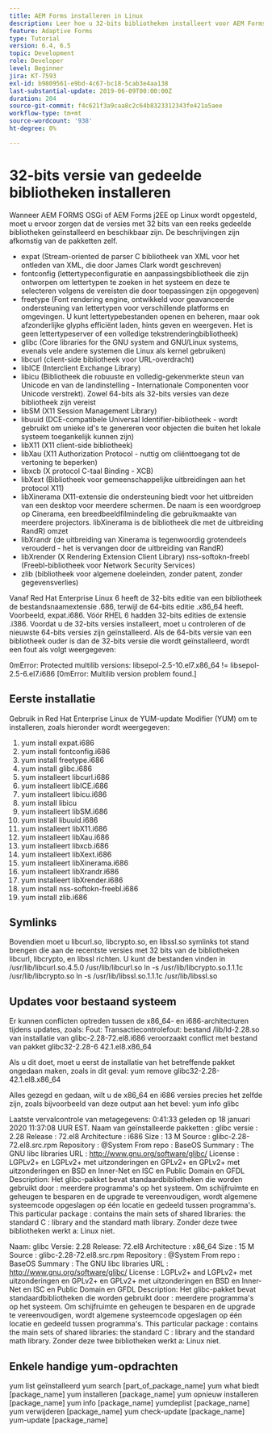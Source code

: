 ```yaml
---
title: AEM Forms installeren in Linux
description: Leer hoe u 32-bits bibliotheken installeert voor AEM Forms om te werken met Linux-installatie.
feature: Adaptive Forms
type: Tutorial
version: 6.4, 6.5
topic: Development
role: Developer
level: Beginner
jira: KT-7593
exl-id: b9809561-e9bd-4c67-bc18-5cab3e4aa138
last-substantial-update: 2019-06-09T00:00:00Z
duration: 204
source-git-commit: f4c621f3a9caa8c2c64b8323312343fe421a5aee
workflow-type: tm+mt
source-wordcount: '938'
ht-degree: 0%

---
```


# 32-bits versie van gedeelde bibliotheken installeren

Wanneer AEM FORMS OSGi of AEM Forms j2EE op Linux wordt opgesteld, moet u ervoor zorgen dat de versies met 32 bits van een reeks gedeelde bibliotheken geïnstalleerd en beschikbaar zijn.  De beschrijvingen zijn afkomstig van de pakketten zelf.

* expat (Stream-oriented de parser C bibliotheek van XML voor het ontleden van XML, die door James Clark wordt geschreven)
* fontconfig (lettertypeconfiguratie en aanpassingsbibliotheek die zijn ontworpen om lettertypen te zoeken in het systeem en deze te selecteren volgens de vereisten die door toepassingen zijn opgegeven)
* freetype (Font rendering engine, ontwikkeld voor geavanceerde ondersteuning van lettertypen voor verschillende platforms en omgevingen. U kunt lettertypebestanden openen en beheren, maar ook afzonderlijke glyphs efficiënt laden, hints geven en weergeven. Het is geen lettertypeserver of een volledige tekstrenderingbibliotheek)
* glibc (Core libraries for the GNU system and GNU/Linux systems, evenals vele andere systemen die Linux als kernel gebruiken)
* libcurl (client-side bibliotheek voor URL-overdracht)
* libICE (Interclient Exchange Library)
* libicu (Bibliotheek die robuuste en volledig-gekenmerkte steun van Unicode en van de landinstelling - Internationale Componenten voor Unicode verstrekt). Zowel 64-bits als 32-bits versies van deze bibliotheek zijn vereist
* libSM (X11 Session Management Library)
* libuuid (DCE-compatibele Universal Identifier-bibliotheek - wordt gebruikt om unieke id&#39;s te genereren voor objecten die buiten het lokale systeem toegankelijk kunnen zijn)
* libX11 (X11 client-side bibliotheek)
* libXau (X11 Authorization Protocol - nuttig om cliënttoegang tot de vertoning te beperken)
* libxcb (X protocol C-taal Binding - XCB)
* libXext (Bibliotheek voor gemeenschappelijke uitbreidingen aan het protocol X11)
* libXinerama (X11-extensie die ondersteuning biedt voor het uitbreiden van een desktop voor meerdere schermen. De naam is een woordgroep op Cinerama, een breedbeeldfilmindeling die gebruikmaakte van meerdere projectors. libXinerama is de bibliotheek die met de uitbreiding RandR) omzet
* libXrandr (de uitbreiding van Xinerama is tegenwoordig grotendeels verouderd - het is vervangen door de uitbreiding van RandR)
* libXrender (X Rendering Extension Client Library) nss-softokn-freebl (Freebl-bibliotheek voor Network Security Services)
* zlib (bibliotheek voor algemene doeleinden, zonder patent, zonder gegevensverlies)

Vanaf Red Hat Enterprise Linux 6 heeft de 32-bits editie van een bibliotheek de bestandsnaamextensie .686, terwijl de 64-bits editie .x86_64 heeft. Voorbeeld, expat.i686. Vóór RHEL 6 hadden 32-bits edities de extensie .i386. Voordat u de 32-bits versies installeert, moet u controleren of de nieuwste 64-bits versies zijn geïnstalleerd. Als de 64-bits versie van een bibliotheek ouder is dan de 32-bits versie die wordt geïnstalleerd, wordt een fout als volgt weergegeven:

0mError: Protected multilib versions: libsepol-2.5-10.el7.x86_64 != libsepol-2.5-6.el7.i686 [0mError: Multilib version problem found.]

## Eerste installatie

Gebruik in Red Hat Enterprise Linux de YUM-update Modifier (YUM) om te installeren, zoals hieronder wordt weergegeven:

1. yum install expat.i686
2. yum install fontconfig.i686
3. yum install freetype.i686
4. yum install glibc.i686
5. yum installeert libcurl.i686
6. yum installeert libICE.i686
7. yum installeert libicu.i686
8. yum install libicu
9. yum installeert libSM.i686
10. yum install libuuid.i686
11. yum installeert libX11.i686
12. yum installeert libXau.i686
13. yum installeert libxcb.i686
14. yum installeert libXext.i686
15. yum installeert libXinerama.i686
16. yum installeert libXrandr.i686
17. yum installeert libXrender.i686
18. yum install nss-softokn-freebl.i686
19. yum install zlib.i686

## Symlinks

Bovendien moet u libcurl.so, libcrypto.so, en libssl.so symlinks tot stand brengen die aan de recentste versies met 32 bits van de bibliotheken libcurl, libcrypto, en libssl richten. U kunt de bestanden vinden in /usr/lib/libcurl.so.4.5.0 /usr/lib/libcurl.so ln -s /usr/lib/libcrypto.so.1.1.1c /usr/lib/libcrypto.so ln -s /usr/lib/libssl.so.1.1.1c /usr/lib/libssl.so

## Updates voor bestaand systeem

Er kunnen conflicten optreden tussen de x86_64- en i686-architecturen tijdens updates, zoals: Fout: Transactiecontrolefout: bestand /lib/ld-2.28.so van installatie van glibc-2.28-72.el8.i686 veroorzaakt conflict met bestand van pakket glibc32-2.28-6 42.1.el8.x86_64

Als u dit doet, moet u eerst de installatie van het betreffende pakket ongedaan maken, zoals in dit geval: yum remove glibc32-2.28-42.1.el8.x86_64

Alles gezegd en gedaan, wilt u de x86_64 en i686 versies precies het zelfde zijn, zoals bijvoorbeeld van deze output aan het bevel: yum info glibc

Laatste vervalcontrole van metagegevens: 0:41:33 geleden op 18 januari 2020 11:37:08 UUR EST.
Naam van geïnstalleerde pakketten : glibc versie : 2.28 Release : 72.el8 Architecture : i686 Size : 13 M Source : glibc-2.28-72.el8.src.rpm Repository : @System From repo : BaseOS Summary : The GNU libc libraries URL : http://www.gnu.org/software/glibc/ License : LGPLv2+ en LGPLv2+ met uitzonderingen en GPLv2+ en GPLv2+ met uitzonderingen en BSD en Inner-Net en ISC en Public Domain en GFDL Description: Het glibc-pakket bevat standaardbibliotheken die worden gebruikt door : meerdere programma&#39;s op het systeem. Om schijfruimte en geheugen te besparen en de upgrade te vereenvoudigen, wordt algemene systeemcode opgeslagen op één locatie en gedeeld tussen programma&#39;s. This particular package : contains the main sets of shared libraries: the standard C : library and the standard math library. Zonder deze twee bibliotheken werkt a: Linux niet.

Naam: glibc Versie: 2.28 Release: 72.el8 Architecture : x86_64 Size : 15 M Source : glibc-2.28-72.el8.src.rpm Repository : @System From repo : BaseOS Summary : The GNU libc libraries URL : http://www.gnu.org/software/glibc/ License : LGPLv2+ and LGPLv2+ met uitzonderingen en GPLv2+ en GPLv2+ met uitzonderingen en BSD en Inner-Net en ISC en Public Domain en GFDL Description: Het glibc-pakket bevat standaardbibliotheken die worden gebruikt door : meerdere programma&#39;s op het systeem. Om schijfruimte en geheugen te besparen en de upgrade te vereenvoudigen, wordt algemene systeemcode opgeslagen op één locatie en gedeeld tussen programma&#39;s. This particular package : contains the main sets of shared libraries: the standard C : library and the standard math library. Zonder deze twee bibliotheken werkt a: Linux niet.

## Enkele handige yum-opdrachten

yum list geïnstalleerd yum search [part_of_package_name]
yum what biedt [package_name]
yum installeren [package_name]
yum opnieuw installeren [package_name]
yum info [package_name]
yumdeplist [package_name]
yum verwijderen [package_name]
yum check-update [package_name]
yum-update [package_name]

